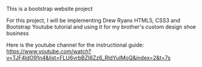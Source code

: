 This is a bootstrap website project 

For this project, I will be implementing Drew Ryans HTML5, CSS3 and Bootstrap Youtube tutorial and using it for my brother's custom design shoe business 

Here is the youtube channel for the instructional guide: <https://www.youtube.com/watch?v=TJF4ldO91n4&list=FLU6vrbBZI8Zz6_RldYuIMoQ&index=2&t=7s>